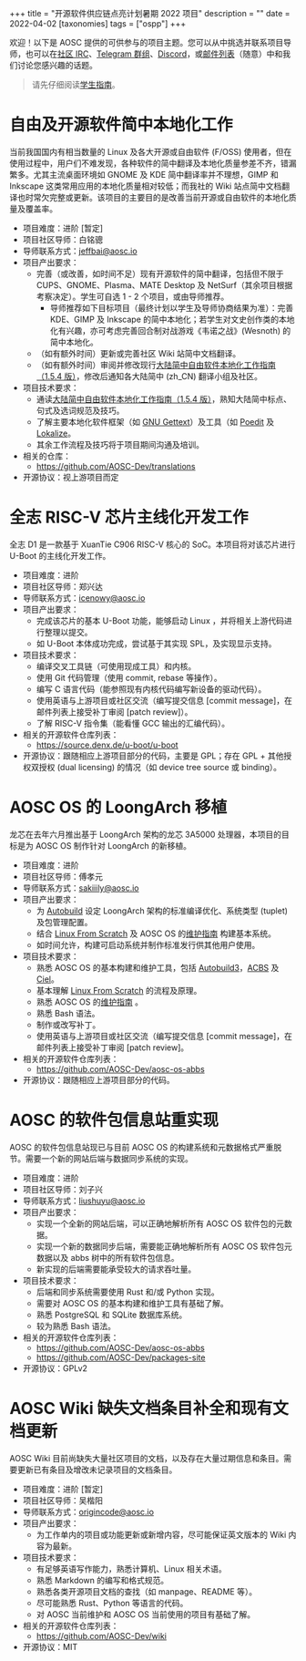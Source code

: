 +++
title = "开源软件供应链点亮计划暑期 2022 项目"
description = ""
date = 2022-04-02
[taxonomies]
tags = ["ospp"]
+++

欢迎！以下是 AOSC 提供的可供参与的项目主题。您可以从中挑选并联系项目导师，也可以在[社区 IRC][irc]、[Telegram 群组][tg]、[Discord][discord]，或[邮件列表][mlist]（随意）中和我们讨论您感兴趣的话题。

> 请先仔细阅读[学生指南][guide]。

[irc]: ircs://irc.libera.chat:6697/aosc
[tg]: https://t.me/joinchat/BMnG9zvfjCgZUTIAoycKkg
[discord]: https://discord.gg/VYPHgt9
[mlist]: mailto:discussions@aosc.io
[guide]: https://summer.iscas.ac.cn/help/student/

# 自由及开源软件简中本地化工作

当前我国国内有相当数量的 Linux 及各大开源或自由软件 (F/OSS) 使用者，但在使用过程中，用户们不难发现，各种软件的简中翻译及本地化质量参差不齐，错漏繁多。尤其主流桌面环境如 GNOME 及 KDE 简中翻译率并不理想，GIMP 和 Inkscape 这类常用应用的本地化质量相对较低；而我社的 Wiki 站点简中文档翻译也时常欠完整或更新。该项目的主要目的是改善当前开源或自由软件的本地化质量及覆盖率。

- 项目难度：进阶 [暂定]
- 项目社区导师：白铭骢
- 导师联系方式：jeffbai@aosc.io
- 项目产出要求：
  - 完善（或改善，如时间不足）现有开源软件的简中翻译，包括但不限于 CUPS、GNOME、Plasma、MATE Desktop 及 NetSurf（其余项目根据考察决定）。学生可自选 1 - 2 个项目，或由导师推荐。
    - 导师推荐如下目标项目（最终计划以学生及导师协商结果为准）：完善 KDE、GIMP 及 Inkscape 的简中本地化；若学生对文史创作类的本地化有兴趣，亦可考虑完善回合制对战游戏《韦诺之战》(Wesnoth) 的简中本地化。
  - （如有额外时间）更新或完善社区 Wiki 站简中文档翻译。
  - （如有额外时间）审阅并修改现行[大陆简中自由软件本地化工作指南（1.5.4 版）][l10n-guide]，修改后通知各大陆简中 (zh_CN) 翻译小组及社区。
- 项目技术要求：
  - 通读[大陆简中自由软件本地化工作指南（1.5.4 版）][l10n-guide]，熟知大陆简中标点、句式及选词规范及技巧。
  - 了解主要本地化软件框架（如 [GNU Gettext][gettext]）及工具（如 [Poedit][poedit] 及 [Lokalize][lokalize]。
  - 其余工作流程及技巧将于项目期间沟通及培训。
- 相关的仓库：
  - https://github.com/AOSC-Dev/translations
- 开源协议：视上游项目而定

[l10n-guide]: https://repo.aosc.io/aosc-l10n/zh_CN_l10n_1.5.4.pdf
[gettext]: http://www.gnu.org/software/gettext/
[poedit]: https://poedit.net/
[lokalize]: https://kde.org/applications/office/org.kde.lokalize/


# 全志 RISC-V 芯片主线化开发工作

全志 D1 是一款基于 XuanTie C906 RISC-V 核心的 SoC。本项目将对该芯片进行 U-Boot 的主线化开发工作。

- 项目难度：进阶
- 项目社区导师：郑兴达
- 导师联系方式：icenowy@aosc.io
- 项目产出要求：
  - 完成该芯片的基本 U-Boot 功能，能够启动 Linux ，并将相关上游代码进行整理以提交。
  - 如 U-Boot 本体成功完成，尝试基于其实现 SPL，及实现显示支持。
- 项目技术要求：
  - 编译交叉工具链（可使用现成工具）和内核。
  - 使用 Git 代码管理（使用 commit, rebase 等操作）。
  - 编写 C 语言代码（能参照现有内核代码编写新设备的驱动代码）。
  - 使用英语与上游项目或社区交流（编写提交信息 \[commit message\]，在邮件列表上接受补丁审阅 \[patch review\]）。
  - 了解 RISC-V 指令集（能看懂 GCC 输出的汇编代码）。
- 相关的开源软件仓库列表：
  - https://source.denx.de/u-boot/u-boot
- 开源协议：跟随相应上游项目部分的代码，主要是 GPL；存在 GPL + 其他授权双授权 (dual licensing) 的情况（如 device tree source 或 binding）。

# AOSC OS 的 LoongArch 移植

龙芯在去年六月推出基于 LoongArch 架构的龙芯 3A5000 处理器，本项目的目标是为 AOSC OS 制作针对 LoongArch 的新移植。

- 项目难度：进阶
- 项目社区导师：傅孝元
- 导师联系方式：sakiiily@aosc.io
- 项目产出要求：
  - 为 [Autobuild](https://github.com/AOSC-Dev/autobuild3/) 设定 LoongArch 架构的标准编译优化、系统类型 (tuplet) 及包管理配置。
  - 结合 [Linux From Scratch](https://www.linuxfromscratch.org/) 及 AOSC OS 的[维护指南](https://wiki.aosc.io/developer/packaging/package-styling-manual/) 构建基本系统。
  - 如时间允许，构建可启动系统并制作标准发行供其他用户使用。
- 项目技术要求：
  - 熟悉 AOSC OS 的基本构建和维护工具，包括 [Autobuild3](https://github.com/AOSC-Dev/autobuild3/)，[ACBS](https://github.com/AOSC-Dev/acbs/) 及 [Ciel](https://github.com/AOSC-Dev/ciel/)。
  - 基本理解 [Linux From Scratch](https://www.linuxfromscratch.org/) 的流程及原理。
  - 熟悉 AOSC OS 的[维护指南](https://wiki.aosc.io/developer/packaging/package-styling-manual/) 。
  - 熟悉 Bash 语法。
  - 制作或改写补丁。
  - 使用英语与上游项目或社区交流（编写提交信息 \[commit message\]，在邮件列表上接受补丁审阅 \[patch review\]。
- 相关的开源软件仓库列表：
  - https://github.com/AOSC-Dev/aosc-os-abbs
- 开源协议：跟随相应上游项目部分的代码。

# AOSC 的软件包信息站重实现

AOSC 的软件包信息站现已与目前 AOSC OS 的构建系统和元数据格式严重脱节。需要一个新的网站后端与数据同步系统的实现。

- 项目难度：进阶
- 项目社区导师：刘子兴
- 导师联系方式：liushuyu@aosc.io
- 项目产出要求：
  - 实现一个全新的网站后端，可以正确地解析所有 AOSC OS 软件包的元数据。
  - 实现一个新的数据同步后端，需要能正确地解析所有 AOSC OS 软件包元数据以及 abbs 树中的所有软件包信息。
  - 新实现的后端需要能承受较大的请求吞吐量。
- 项目技术要求：
  - 后端和同步系统需要使用 Rust 和/或 Python 实现。
  - 需要对 AOSC OS 的基本构建和维护工具有基础了解。
  - 熟悉 PostgreSQL 和 SQLite 数据库系统。
  - 较为熟悉 Bash 语法。
- 相关的开源软件仓库列表：
  - https://github.com/AOSC-Dev/aosc-os-abbs
  - https://github.com/AOSC-Dev/packages-site
- 开源协议：GPLv2

# AOSC Wiki 缺失文档条目补全和现有文档更新

AOSC Wiki 目前尚缺失大量社区项目的文档，以及存在大量过期信息和条目。需要更新已有条目及增改未记录项目的文档条目。

- 项目难度：进阶 [暂定]
- 项目社区导师：吴楷阳
- 导师联系方式：origincode@aosc.io
- 项目产出要求：
  - 为工作单内的项目或功能更新或新增内容，尽可能保证英文版本的 Wiki 内容为最新。
- 项目技术要求：
  - 有足够英语写作能力，熟悉计算机、Linux 相关术语。
  - 熟悉 Markdown 的编写和格式规范。
  - 熟悉各类开源项目文档的查找（如 manpage、README 等）。
  - 尽可能熟悉 Rust、Python 等语言的代码。
  - 对 AOSC 当前维护和 AOSC OS 当前使用的项目有基础了解。
- 相关的开源软件仓库列表：
  - https://github.com/AOSC-Dev/wiki
- 开源协议：MIT

